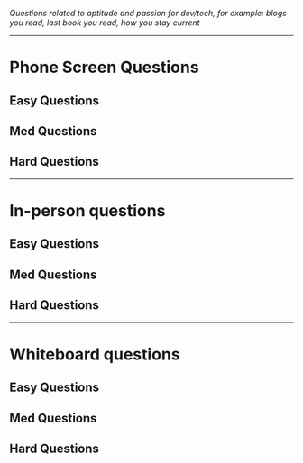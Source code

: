*Questions related to aptitude and passion for dev/tech, for example: blogs you read, last book you read, how you stay current*

---

# Phone Screen Questions

## Easy Questions

## Med Questions

## Hard Questions

---

# In-person questions

## Easy Questions

## Med Questions

## Hard Questions

---

# Whiteboard questions

## Easy Questions

## Med Questions

## Hard Questions
